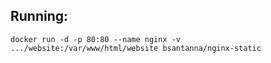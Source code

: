 
## Running:
```
docker run -d -p 80:80 --name nginx -v .../website:/var/www/html/website bsantanna/nginx-static
```
